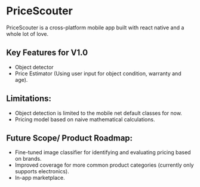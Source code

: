 # PriceScouter
PriceScouter is a cross-platform mobile app built with react native and a whole lot of love. 

## Key Features for V1.0
  * Object detector
  * Price Estimator (Using user input for object condition, warranty and age).

## Limitations:
  * Object detection is limited to the mobile net default classes for now.
  * Pricing model based on naive mathematical calculations.


## Future Scope/ Product Roadmap:

  * Fine-tuned image classifier for identifying and evaluating pricing based on brands.
  * Improved coverage for more common product categories (currently only supports electronics).
  * In-app marketplace.

